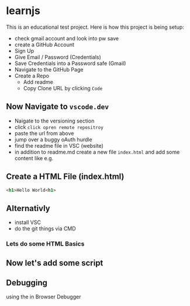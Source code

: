 # learnjs

This is an educational test project. Here is how this project is being setup:

* check gmail account and look into pw save
* create a GitHub Account
* Sign Up
* Give Email / Password (Credentials)
* Save Credentials into a Password safe (Gmail)
* Navigate to the GitHub Page
* Create a Repo
   * Add readme
   * Copy Clone URL by clicking `Code`

## Now Navigate to `vscode.dev`

* Naigate to the versioning section
* click `click opren remote repositroy`
* paste the url from above
* jump over a buggy oAuth hurdle
* find the readme file in VSC (website)
* in addition to readme.md create a new file `index.html` and add some content like e.g.

## Create a HTML File (index.html)

```html
<h1>Hello World<h1>
```

## Alternativly

* install VSC
* do the git things via CMD



### Lets do some HTML Basics

## Now let's add some script

## Debugging
using the in Browser Debugger
